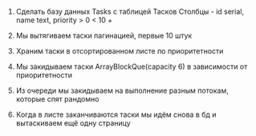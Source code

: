 1. Сделать базу данных Tasks с таблицей Тасков
Столбцы - id serial, name text, priority > 0 < 10 + 

2. Мы вытягиваем таски пагинацией, первые 10 штук
3. Храним таски в отсортированном листе по приоритетности
4. Мы закидываем таски ArrayBlockQue(capacity 6) в зависимости от приоритетности
5. Из очереди мы закидываем на выполнение разным потокам, которые спят рандомно
6. Когда в листе заканчиваются таски мы идём снова в бд и вытаскиваем ещё одну страницу




